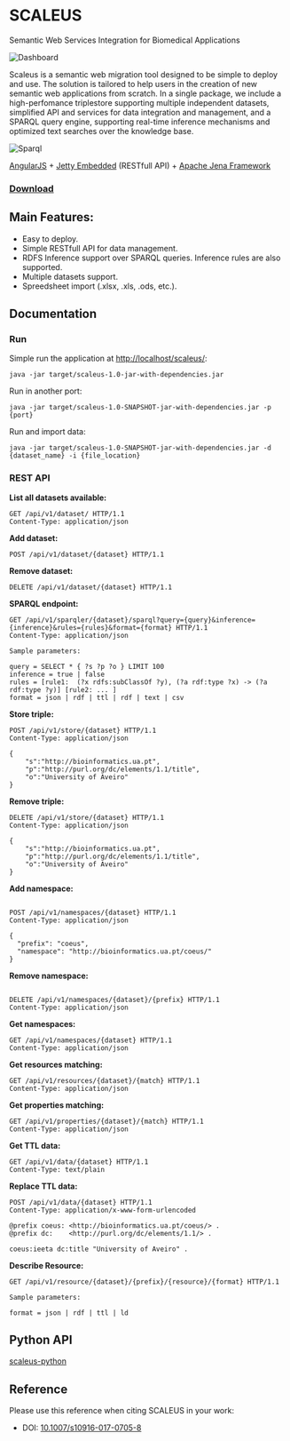 # SCALEUS
Semantic Web Services Integration for Biomedical Applications

![Dashboard](https://cloud.githubusercontent.com/assets/1446805/16911369/ff81f588-4cd5-11e6-9f35-ab60be43111a.png)

Scaleus is a semantic web migration tool designed to be simple to deploy and use. The solution is tailored to help users in the creation of new semantic web applications from scratch. In a single package, we include a high-perfomance triplestore supporting multiple independent datasets, simplified API and services for data integration and management, and a SPARQL query engine, supporting real-time inference mechanisms and optimized text searches over the knowledge base.

![Sparql](https://cloud.githubusercontent.com/assets/1446805/16911377/0ddccf68-4cd6-11e6-949d-01d135b47443.png)

[AngularJS](https://angularjs.org/) + [Jetty Embedded](http://www.eclipse.org/jetty/) (RESTfull API) + [Apache Jena Framework](https://jena.apache.org/)

### [Download](https://github.com/bioinformatics-ua/scaleus/releases)

## Main Features:

- Easy to deploy.
- Simple RESTfull API for data management.
- RDFS Inference support over SPARQL queries. Inference rules are also supported.
- Multiple datasets support.
- Spreedsheet import (.xlsx, .xls, .ods, etc.).

## Documentation

### Run 

Simple run the application at [http://localhost/scaleus/](http://localhost/scaleus/):
```
java -jar target/scaleus-1.0-jar-with-dependencies.jar
```

Run in another port:
```
java -jar target/scaleus-1.0-SNAPSHOT-jar-with-dependencies.jar -p {port}
```

Run and import data:
```
java -jar target/scaleus-1.0-SNAPSHOT-jar-with-dependencies.jar -d {dataset_name} -i {file_location}
```

### REST API

**List all datasets available:**

```
GET /api/v1/dataset/ HTTP/1.1
Content-Type: application/json
```

**Add dataset:**

```
POST /api/v1/dataset/{dataset} HTTP/1.1
```

**Remove dataset:**

```
DELETE /api/v1/dataset/{dataset} HTTP/1.1
```

**SPARQL endpoint:**

```
GET /api/v1/sparqler/{dataset}/sparql?query={query}&inference={inference}&rules={rules}&format={format} HTTP/1.1
Content-Type: application/json

Sample parameters:

query = SELECT * { ?s ?p ?o } LIMIT 100
inference = true | false
rules = [rule1:  (?x rdfs:subClassOf ?y), (?a rdf:type ?x) -> (?a rdf:type ?y)] [rule2: ... ]
format = json | rdf | ttl | rdf | text | csv

```

**Store triple:**

```
POST /api/v1/store/{dataset} HTTP/1.1
Content-Type: application/json

{
	"s":"http://bioinformatics.ua.pt",
	"p":"http://purl.org/dc/elements/1.1/title",
	"o":"University of Aveiro"
}
```

**Remove triple:**

```
DELETE /api/v1/store/{dataset} HTTP/1.1
Content-Type: application/json

{
	"s":"http://bioinformatics.ua.pt",
	"p":"http://purl.org/dc/elements/1.1/title",
	"o":"University of Aveiro"
}
```

**Add namespace:**

```

POST /api/v1/namespaces/{dataset} HTTP/1.1
Content-Type: application/json

{
  "prefix": "coeus",
  "namespace": "http://bioinformatics.ua.pt/coeus/"
}
```

**Remove namespace:**

```

DELETE /api/v1/namespaces/{dataset}/{prefix} HTTP/1.1
Content-Type: application/json

```

**Get namespaces:**

```
GET /api/v1/namespaces/{dataset} HTTP/1.1
Content-Type: application/json
```

**Get resources matching:**

```
GET /api/v1/resources/{dataset}/{match} HTTP/1.1
Content-Type: application/json
```

**Get properties matching:**

```
GET /api/v1/properties/{dataset}/{match} HTTP/1.1
Content-Type: application/json
```

**Get TTL data:**

```
GET /api/v1/data/{dataset} HTTP/1.1
Content-Type: text/plain
```

**Replace TTL data:**

```
POST /api/v1/data/{dataset} HTTP/1.1
Content-Type: application/x-www-form-urlencoded

@prefix coeus: <http://bioinformatics.ua.pt/coeus/> .
@prefix dc:    <http://purl.org/dc/elements/1.1/> .

coeus:ieeta dc:title "University of Aveiro" .
```

**Describe Resource:**

```
GET /api/v1/resource/{dataset}/{prefix}/{resource}/{format} HTTP/1.1

Sample parameters:

format = json | rdf | ttl | ld 
```

## Python API

[scaleus-python](https://github.com/bioinformatics-ua/scaleus-python)

## Reference

Please use this reference when citing SCALEUS in your work:

* DOI: [10.1007/s10916-017-0705-8](http://dx.doi.org/10.1007/s10916-017-0705-8)

